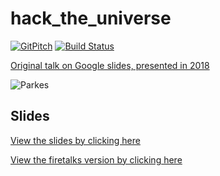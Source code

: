 # hack_the_universe

[![GitPitch](https://gitpitch.com/assets/badge.svg)](https://gitpitch.com/hotpeppersec/hack_the_universe/master) [![Build Status](https://travis-ci.com/hotpeppersec/hack_the_universe.svg?branch=master)](https://travis-ci.com/hotpeppersec/hack_the_universe)

[Original talk on Google slides, presented in 2018](https://docs.google.com/presentation/d/15SsmWDigwKuY_t6yHhm1zHls5Sz6r3hq3XSGUgyuw-M/)

![Parkes](https://github.com/hotpeppersec/hack_the_universe/blob/master/assets/img/Parkes_radio_telescope.jpg)

## Slides

[View the slides by clicking here](https://gitpitch.com/hotpeppersec/hack_the_universe/)

[View the firetalks version by clicking here](https://gitpitch.com/hotpeppersec/hack_the_universe/master?p=shmoo_firetalks)
